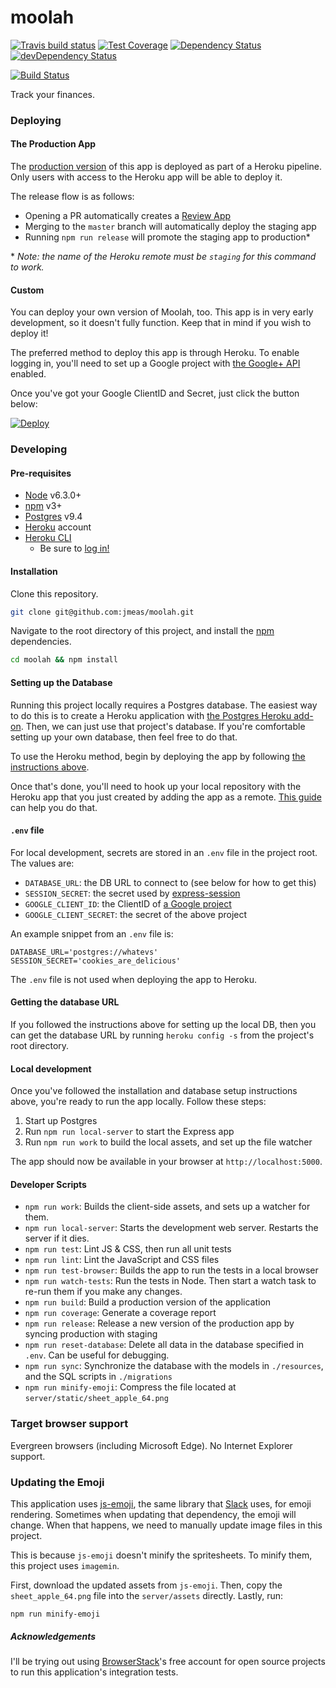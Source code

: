 # moolah

[![Travis build status](http://img.shields.io/travis/jmeas/moolah.svg?style=flat)](https://travis-ci.org/jmeas/moolah)
[![Test Coverage](https://codeclimate.com/github/jmeas/moolah/badges/coverage.svg)](https://codeclimate.com/github/jmeas/moolah)
[![Dependency Status](https://david-dm.org/jmeas/moolah.svg)](https://david-dm.org/jmeas/moolah)
[![devDependency Status](https://david-dm.org/jmeas/moolah/dev-status.svg)](https://david-dm.org/jmeas/moolah#info=devDependencies)

[![Build Status](https://saucelabs.com/browser-matrix/jmeas.svg)](https://saucelabs.com/beta/builds/f6d6ae67b7584e34b2e53ddf7aa48227)

Track your finances.

### Deploying

#### The Production App

The [production version](https://moolah-app-prod.herokuapp.com/) of this app is
deployed as part of a Heroku pipeline. Only users with access to the Heroku
app will be able to deploy it.

The release flow is as follows:

- Opening a PR automatically creates a [Review App](https://devcenter.heroku.com/articles/github-integration-review-apps)
- Merging to the `master` branch will automatically deploy the staging app
- Running `npm run release` will promote the staging app to production\*

\* _Note: the name of the Heroku remote must be `staging` for this command to work._

#### Custom

You can deploy your own version of Moolah, too. This app is in very early
development, so it doesn't fully function. Keep that in mind if you wish to
deploy it!

The preferred method to deploy this app is through Heroku. To enable logging in,
you'll need to set up a Google project with
[the Google+ API](https://developers.google.com/+/web/api/rest/?hl=en_US) enabled.

Once you've got your Google ClientID and Secret, just click the button below:

[![Deploy](https://www.herokucdn.com/deploy/button.png)](https://heroku.com/deploy?template=https://github.com/jmeas/moolah/tree/master)

### Developing

#### Pre-requisites

- [Node](https://nodejs.org/en/) v6.3.0+
- [npm](https://docs.npmjs.com/getting-started/installing-node) v3+
- [Postgres](https://wiki.postgresql.org/wiki/Detailed_installation_guides) v9.4
- [Heroku](heroku.com) account
- [Heroku CLI](https://devcenter.heroku.com/articles/heroku-command)
  - Be sure to [log in!](https://devcenter.heroku.com/articles/heroku-command#logging-in)

#### Installation

Clone this repository.

```sh
git clone git@github.com:jmeas/moolah.git
```

Navigate to the root directory of this project, and install the [npm](https://www.npmjs.com/) dependencies.

```sh
cd moolah && npm install
```

#### Setting up the Database

Running this project locally requires a Postgres database. The easiest way to do
this is to create a Heroku application with
[the Postgres Heroku add-on](https://elements.heroku.com/addons/heroku-postgresql). Then,
we can just use that project's database. If you're comfortable setting up your
own database, then feel free to do that.

To use the Heroku method, begin by deploying the app by following [the instructions above](#deploying).

Once that's done, you'll need to hook up your local repository with the Heroku app that you just created by adding the app
as a remote. [This guide](https://devcenter.heroku.com/articles/git#creating-a-heroku-remote) can help you
do that.

#### `.env` file

For local development, secrets are stored in an `.env` file in the project root.
The values are:

- `DATABASE_URL`: the DB URL to connect to (see below for how to get this)
- `SESSION_SECRET`: the secret used by [express-session](https://github.com/expressjs/session#secret)
- `GOOGLE_CLIENT_ID`: the ClientID of [a Google project](https://console.developers.google.com/)
- `GOOGLE_CLIENT_SECRET`: the secret of the above project

An example snippet from an `.env` file is:

```
DATABASE_URL='postgres://whatevs'
SESSION_SECRET='cookies_are_delicious'
```

The `.env` file is not used when deploying the app to Heroku.

#### Getting the database URL

If you followed the instructions above for setting up the local DB, then you can
get the database URL by running `heroku config -s` from the project's root
directory.

#### Local development

Once you've followed the installation and database setup instructions above,
you're ready to run the app locally. Follow these steps:

1. Start up Postgres
2. Run `npm run local-server` to start the Express app
2. Run `npm run work` to build the local assets, and set up the file watcher

The app should now be available in your browser at `http://localhost:5000`.

#### Developer Scripts

- `npm run work`: Builds the client-side assets, and sets up a watcher for them.
- `npm run local-server`: Starts the development web server. Restarts the server if it dies.
- `npm run test`: Lint JS & CSS, then run all unit tests
- `npm run lint`: Lint the JavaScript and CSS files
- `npm run test-browser`: Builds the app to run the tests in a local browser
- `npm run watch-tests`: Run the tests in Node. Then start a watch task to re-run them if you make any changes.
- `npm run build`: Build a production version of the application
- `npm run coverage`: Generate a coverage report
- `npm run release`: Release a new version of the production app by syncing
  production with staging
- `npm run reset-database`: Delete all data in the database specified in `.env`.
  Can be useful for debugging.
-  `npm run sync`: Synchronize the database with the models in `./resources`,
  and the SQL scripts in `./migrations`
- `npm run minify-emoji`: Compress the file located at `server/static/sheet_apple_64.png`

### Target browser support

Evergreen browsers (including Microsoft Edge). No Internet Explorer support.

### Updating the Emoji

This application uses [js-emoji](https://github.com/iamcal/js-emoji), the same
library that [Slack](https://www.slack.com) uses, for emoji rendering. Sometimes
when updating that dependency, the emoji will change. When that happens, we need
to manually update image files in this project.

This is because `js-emoji` doesn't minify the spritesheets. To minify them, this
project uses `imagemin`.

First, download the updated assets from `js-emoji`. Then, copy the
`sheet_apple_64.png` file into the `server/assets` directly. Lastly, run:

`npm run minify-emoji`

##### Acknowledgements

I'll be trying out using [BrowserStack](https://www.browserstack.com/)'s free
account for open source projects to run this application's integration tests.
